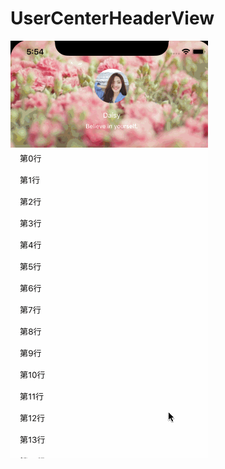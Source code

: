 # UserCenterHeaderView
![Demo](https://github.com/MrDML/UserCenterHeaderView/blob/master/headerView.gif)

